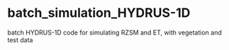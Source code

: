 # batch_simulation_HYDRUS-1D
batch HYDRUS-1D code for simulating RZSM and ET, with vegetation and test data
